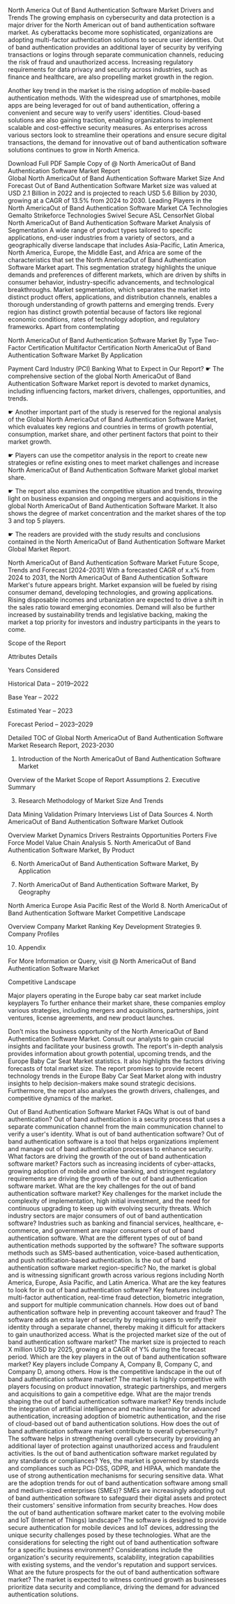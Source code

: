 North America Out of Band Authentication Software Market Drivers and Trends
The growing emphasis on cybersecurity and data protection is a major driver for the North American out of band authentication software market. As cyberattacks become more sophisticated, organizations are adopting multi-factor authentication solutions to secure user identities. Out of band authentication provides an additional layer of security by verifying transactions or logins through separate communication channels, reducing the risk of fraud and unauthorized access. Increasing regulatory requirements for data privacy and security across industries, such as finance and healthcare, are also propelling market growth in the region.

Another key trend in the market is the rising adoption of mobile-based authentication methods. With the widespread use of smartphones, mobile apps are being leveraged for out of band authentication, offering a convenient and secure way to verify users' identities. Cloud-based solutions are also gaining traction, enabling organizations to implement scalable and cost-effective security measures. As enterprises across various sectors look to streamline their operations and ensure secure digital transactions, the demand for innovative out of band authentication software solutions continues to grow in North America.

Download Full PDF Sample Copy of @ North AmericaOut of Band Authentication Software Market Report  
Global North AmericaOut of Band Authentication Software Market Size And Forecast
Out of Band Authentication Software Market size was valued at USD 2.1 Billion in 2022 and is projected to reach USD 5.6 Billion by 2030, growing at a CAGR of 13.5% from 2024 to 2030.
Leading Players in the North AmericaOut of Band Authentication Software Market
CA Technologies
Gemalto
Strikeforce Technologies
Swivel Secure
ASL
CensorNet
Global North AmericaOut of Band Authentication Software Market Analysis of Segmentation
A wide range of product types tailored to specific applications, end-user industries from a variety of sectors, and a geographically diverse landscape that includes Asia-Pacific, Latin America, North America, Europe, the Middle East, and Africa are some of the characteristics that set the North AmericaOut of Band Authentication Software Market apart. This segmentation strategy highlights the unique demands and preferences of different markets, which are driven by shifts in consumer behavior, industry-specific advancements, and technological breakthroughs. Market segmentation, which separates the market into distinct product offers, applications, and distribution channels, enables a thorough understanding of growth patterns and emerging trends. Every region has distinct growth potential because of factors like regional economic conditions, rates of technology adoption, and regulatory frameworks. Apart from contemplating

North AmericaOut of Band Authentication Software Market By Type
Two-Factor Certification
Multifactor Certification
North AmericaOut of Band Authentication Software Market By Application

Payment Card Industry (PCI)
Banking
What to Expect in Our Report?
☛ The comprehensive section of the global North AmericaOut of Band Authentication Software Market report is devoted to market dynamics, including influencing factors, market drivers, challenges, opportunities, and trends.

☛ Another important part of the study is reserved for the regional analysis of the Global North AmericaOut of Band Authentication Software Market, which evaluates key regions and countries in terms of growth potential, consumption, market share, and other pertinent factors that point to their market growth.

☛ Players can use the competitor analysis in the report to create new strategies or refine existing ones to meet market challenges and increase North AmericaOut of Band Authentication Software Market global market share.

☛ The report also examines the competitive situation and trends, throwing light on business expansion and ongoing mergers and acquisitions in the global North AmericaOut of Band Authentication Software Market. It also shows the degree of market concentration and the market shares of the top 3 and top 5 players.

☛ The readers are provided with the study results and conclusions contained in the North AmericaOut of Band Authentication Software Market Global Market Report.

North AmericaOut of Band Authentication Software Market Future Scope, Trends and Forecast [2024-2031]
With a forecasted CAGR of x.x% from 2024 to 2031, the North AmericaOut of Band Authentication Software Market's future appears bright. Market expansion will be fueled by rising consumer demand, developing technologies, and growing applications. Rising disposable incomes and urbanization are expected to drive a shift in the sales ratio toward emerging economies. Demand will also be further increased by sustainability trends and legislative backing, making the market a top priority for investors and industry participants in the years to come.

Scope of the Report

Attributes Details

Years Considered

Historical Data – 2019–2022

Base Year – 2022

Estimated Year – 2023

Forecast Period – 2023–2029

Detailed TOC of Global North AmericaOut of Band Authentication Software Market Research Report, 2023-2030
1. Introduction of the North AmericaOut of Band Authentication Software Market

Overview of the Market
Scope of Report
Assumptions
2. Executive Summary

3. Research Methodology of Market Size And Trends

Data Mining
Validation
Primary Interviews
List of Data Sources
4. North AmericaOut of Band Authentication Software Market Outlook

Overview
Market Dynamics
Drivers
Restraints
Opportunities
Porters Five Force Model
Value Chain Analysis
5. North AmericaOut of Band Authentication Software Market, By Product

6. North AmericaOut of Band Authentication Software Market, By Application

7. North AmericaOut of Band Authentication Software Market, By Geography

North America
Europe
Asia Pacific
Rest of the World
8. North AmericaOut of Band Authentication Software Market Competitive Landscape

Overview
Company Market Ranking
Key Development Strategies
9. Company Profiles

10. Appendix

For More Information or Query, visit @ North AmericaOut of Band Authentication Software Market

Competitive Landscape

Major players operating in the Europe baby car seat market include keyplayers To further enhance their market share, these companies employ various strategies, including mergers and acquisitions, partnerships, joint ventures, license agreements, and new product launches.

Don’t miss the business opportunity of the North AmericaOut of Band Authentication Software Market. Consult our analysts to gain crucial insights and facilitate your business growth.
The report's in-depth analysis provides information about growth potential, upcoming trends, and the Europe Baby Car Seat Market statistics. It also highlights the factors driving forecasts of total market size. The report promises to provide recent technology trends in the Europe Baby Car Seat Market along with industry insights to help decision-makers make sound strategic decisions. Furthermore, the report also analyses the growth drivers, challenges, and competitive dynamics of the market.

Out of Band Authentication Software Market FAQs
What is out of band authentication?
Out of band authentication is a security process that uses a separate communication channel from the main communication channel to verify a user's identity.
What is out of band authentication software?
Out of band authentication software is a tool that helps organizations implement and manage out of band authentication processes to enhance security.
What factors are driving the growth of the out of band authentication software market?
Factors such as increasing incidents of cyber-attacks, growing adoption of mobile and online banking, and stringent regulatory requirements are driving the growth of the out of band authentication software market.
What are the key challenges for the out of band authentication software market?
Key challenges for the market include the complexity of implementation, high initial investment, and the need for continuous upgrading to keep up with evolving security threats.
Which industry sectors are major consumers of out of band authentication software?
Industries such as banking and financial services, healthcare, e-commerce, and government are major consumers of out of band authentication software.
What are the different types of out of band authentication methods supported by the software?
The software supports methods such as SMS-based authentication, voice-based authentication, and push notification-based authentication.
Is the out of band authentication software market region-specific?
No, the market is global and is witnessing significant growth across various regions including North America, Europe, Asia Pacific, and Latin America.
What are the key features to look for in out of band authentication software?
Key features include multi-factor authentication, real-time fraud detection, biometric integration, and support for multiple communication channels.
How does out of band authentication software help in preventing account takeover and fraud?
The software adds an extra layer of security by requiring users to verify their identity through a separate channel, thereby making it difficult for attackers to gain unauthorized access.
What is the projected market size of the out of band authentication software market?
The market size is projected to reach X million USD by 2025, growing at a CAGR of Y% during the forecast period.
Which are the key players in the out of band authentication software market?
Key players include Company A, Company B, Company C, and Company D, among others.
How is the competitive landscape in the out of band authentication software market?
The market is highly competitive with players focusing on product innovation, strategic partnerships, and mergers and acquisitions to gain a competitive edge.
What are the major trends shaping the out of band authentication software market?
Key trends include the integration of artificial intelligence and machine learning for advanced authentication, increasing adoption of biometric authentication, and the rise of cloud-based out of band authentication solutions.
How does the out of band authentication software market contribute to overall cybersecurity?
The software helps in strengthening overall cybersecurity by providing an additional layer of protection against unauthorized access and fraudulent activities.
Is the out of band authentication software market regulated by any standards or compliances?
Yes, the market is governed by standards and compliances such as PCI-DSS, GDPR, and HIPAA, which mandate the use of strong authentication mechanisms for securing sensitive data.
What are the adoption trends for out of band authentication software among small and medium-sized enterprises (SMEs)?
SMEs are increasingly adopting out of band authentication software to safeguard their digital assets and protect their customers' sensitive information from security breaches.
How does the out of band authentication software market cater to the evolving mobile and IoT (Internet of Things) landscape?
The software is designed to provide secure authentication for mobile devices and IoT devices, addressing the unique security challenges posed by these technologies.
What are the considerations for selecting the right out of band authentication software for a specific business environment?
Considerations include the organization's security requirements, scalability, integration capabilities with existing systems, and the vendor's reputation and support services.
What are the future prospects for the out of band authentication software market?
The market is expected to witness continued growth as businesses prioritize data security and compliance, driving the demand for advanced authentication solutions.
